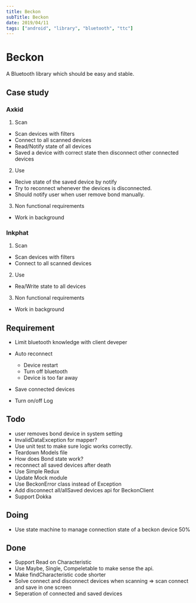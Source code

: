 ```yaml
---
title: Beckon
subTitle: Beckon
date: 2019/04/11
tags: ["android", "library", "bluetooth", "ttc"]
---
```


# Beckon

A Bluetooth library which should be easy and stable.

## Case study

### Axkid

1. Scan
  - Scan devices with filters
  - Connect to all scanned devices
  - Read/Notify state of all devices
  - Saved a device with correct state then disconnect other connected devices

2. Use
  - Recive state of the saved device by notify
  - Try to reconnect whenever the devices is disconnected.
  - Should notify user when user remove bond manually.

3. Non functional requirements
  - Work in background

### Inkphat

1. Scan
  - Scan devices with filters
  - Connect to all scanned devices

2. Use
  - Rea/Write state to all devices

3. Non functional requirements
  - Work in background

## Requirement

- Limit bluetooth knowledge with client deveper
- Auto reconnect <Support Bondable devices only>
  - Device restart
  - Turn off bluetooth
  - Device is too far away
- Save connected devices

- Turn on/off Log

## Todo

- user removes bond device in system setting
- InvalidDataException for mapper?
- Use unit test to make sure logic works correctly.
- Teardown Models file
- How does Bond state work?
- reconnect all saved devices after death
- Use Simple Redux
- Update Mock module
- Use BeckonError class instead of Exception
- Add disconnect all/allSaved devices api for BeckonClient
- Support Dokka

## Doing

- Use state machine to manage connection state of a beckon device 50%


## Done
- Support Read on Characteristic
- Use Maybe, Single, Compeletable to make sense the api.
- Make findCharacteristic code shorter
- Solve connect and disconnect devices when scanning => scan connect and save in one screen
- Seperation of connected and saved devices
